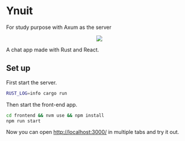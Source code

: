# Ynuit

For study purpose with Axum as the server

<p align="center">
  <img src="./cover.jpg"/>
</p>

A chat app made with Rust and React.

## Set up

First start the server.

```bash
RUST_LOG=info cargo run
```

Then start the front-end app.

```bash
cd frontend && nvm use && npm install
npm run start
```

Now you can open <http://localhost:3000/> in multiple tabs and try it out.
